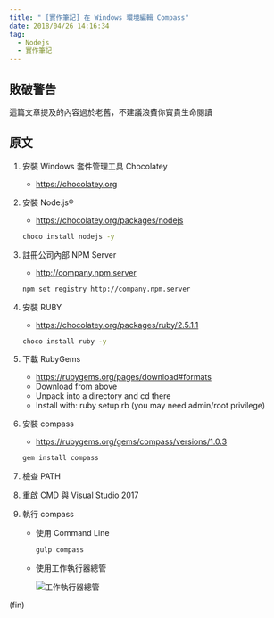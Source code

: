 ```yaml
---
title: " [實作筆記] 在 Windows 環境編輯 Compass"
date: 2018/04/26 14:16:34
tag:
  - Nodejs
  - 實作筆記
---
```


## 敗破警告

這篇文章提及的內容過於老舊，不建議浪費你寶貴生命閱讀

## 原文

1. 安裝 Windows 套件管理工具 Chocolatey
   - <https://chocolatey.org>
2. 安裝 Node.js®

   - <https://chocolatey.org/packages/nodejs>

   ```sh
   choco install nodejs -y
   ```

3. 註冊公司內部 NPM Server

   - <http://company.npm.server>

   ```sh
   npm set registry http://company.npm.server
   ```

4. 安裝 RUBY

   - <https://chocolatey.org/packages/ruby/2.5.1.1>

   ```sh
   choco install ruby -y
   ```

5. 下載 RubyGems
   - <https://rubygems.org/pages/download#formats>
   - Download from above
   - Unpack into a directory and cd there
   - Install with: ruby setup.rb (you may need admin/root privilege)
6. 安裝 compass

   - <https://rubygems.org/gems/compass/versions/1.0.3>

   ```sh
   gem install compass
   ```

7. 檢查 PATH
8. 重啟 CMD 與 Visual Studio 2017
9. 執行 compass

   - 使用 Command Line

     ```sh
     gulp compass
     ```

   - 使用工作執行器總管

     ![工作執行器總管](https://i.imgur.com/2sEzAx5.jpg)

(fin)
